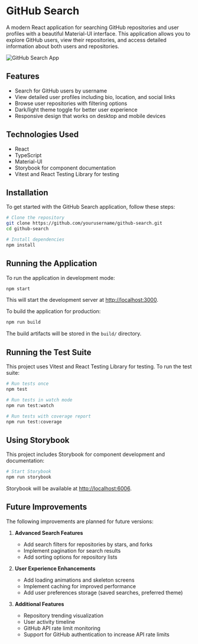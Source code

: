 # GitHub Search

A modern React application for searching GitHub repositories and user profiles with a beautiful Material-UI interface. This application allows you to explore GitHub users, view their repositories, and access detailed information about both users and repositories.

![GitHub Search App](./screenshot.png)

## Features

- Search for GitHub users by username
- View detailed user profiles including bio, location, and social links
- Browse user repositories with filtering options
- Dark/light theme toggle for better user experience
- Responsive design that works on desktop and mobile devices

## Technologies Used

- React
- TypeScript
- Material-UI
- Storybook for component documentation
- Vitest and React Testing Library for testing

## Installation

To get started with the GitHub Search application, follow these steps:

```bash
# Clone the repository
git clone https://github.com/yourusername/github-search.git
cd github-search

# Install dependencies
npm install
```

## Running the Application

To run the application in development mode:

```bash
npm start
```

This will start the development server at [http://localhost:3000](http://localhost:3000).

To build the application for production:

```bash
npm run build
```

The build artifacts will be stored in the `build/` directory.

## Running the Test Suite

This project uses Vitest and React Testing Library for testing. To run the test suite:

```bash
# Run tests once
npm test

# Run tests in watch mode
npm run test:watch

# Run tests with coverage report
npm run test:coverage
```

## Using Storybook

This project includes Storybook for component development and documentation:

```bash
# Start Storybook
npm run storybook
```

Storybook will be available at [http://localhost:6006](http://localhost:6006).

## Future Improvements

The following improvements are planned for future versions:

1. **Advanced Search Features**
   - Add search filters for repositories by stars, and forks
   - Implement pagination for search results
   - Add sorting options for repository lists

2. **User Experience Enhancements**
   - Add loading animations and skeleton screens
   - Implement caching for improved performance
   - Add user preferences storage (saved searches, preferred theme)

3. **Additional Features**
   - Repository trending visualization
   - User activity timeline
   - GitHub API rate limit monitoring
   - Support for GitHub authentication to increase API rate limits


